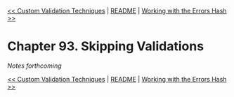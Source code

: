 [&lt;&lt; Custom Validation Techniques](ch92-custom-validation-techniques.md) | [README](README.md) | [Working with the Errors Hash &gt;&gt;](ch94-working-with-the-errors-hash.md)

# Chapter 93. Skipping Validations

*Notes forthcoming*

[&lt;&lt; Custom Validation Techniques](ch92-custom-validation-techniques.md) | [README](README.md) | [Working with the Errors Hash &gt;&gt;](ch94-working-with-the-errors-hash.md)